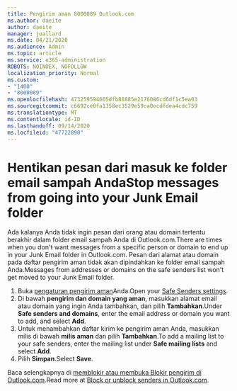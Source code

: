 ```yaml
---
title: Pengirim aman 8000089 Outlook.com
ms.author: daeite
author: daeite
manager: joallard
ms.date: 04/21/2020
ms.audience: Admin
ms.topic: article
ms.service: o365-administration
ROBOTS: NOINDEX, NOFOLLOW
localization_priority: Normal
ms.custom:
- "1400"
- "8000089"
ms.openlocfilehash: 473259594605dfb88885e2176086cd6df1c5ea03
ms.sourcegitcommit: c6692ce0fa1358ec3529e59ca0ecdfdea4cdc759
ms.translationtype: MT
ms.contentlocale: id-ID
ms.lasthandoff: 09/14/2020
ms.locfileid: "47722890"
---
```

# <a name="stop-messages-from-going-into-your-junk-email-folder"></a><span data-ttu-id="c1dde-102">Hentikan pesan dari masuk ke folder email sampah Anda</span><span class="sxs-lookup"><span data-stu-id="c1dde-102">Stop messages from going into your Junk Email folder</span></span>

<span data-ttu-id="c1dde-103">Ada kalanya Anda tidak ingin pesan dari orang atau domain tertentu berakhir dalam folder email sampah Anda di Outlook.com.</span><span class="sxs-lookup"><span data-stu-id="c1dde-103">There are times when you don't want messages from a specific person or domain to end up in your Junk Email folder in Outlook.com.</span></span> <span data-ttu-id="c1dde-104">Pesan dari alamat atau domain pada daftar pengirim aman tidak akan dipindahkan ke folder email sampah Anda.</span><span class="sxs-lookup"><span data-stu-id="c1dde-104">Messages from addresses or domains on the safe senders list won't get moved to your Junk Email folder.</span></span>

1. <span data-ttu-id="c1dde-105">Buka [pengaturan pengirim aman](https://go.microsoft.com/fwlink/?linkid=2035804)Anda.</span><span class="sxs-lookup"><span data-stu-id="c1dde-105">Open your [Safe Senders settings](https://go.microsoft.com/fwlink/?linkid=2035804).</span></span>
2. <span data-ttu-id="c1dde-106">Di bawah **pengirim dan domain yang aman**, masukkan alamat email atau domain yang ingin Anda tambahkan, dan pilih **Tambahkan**.</span><span class="sxs-lookup"><span data-stu-id="c1dde-106">Under **Safe senders and domains**, enter the email address or domain you want to add, and select **Add**.</span></span>
3. <span data-ttu-id="c1dde-107">Untuk menambahkan daftar kirim ke pengirim aman Anda, masukkan milis di bawah **milis aman** dan pilih **Tambahkan**.</span><span class="sxs-lookup"><span data-stu-id="c1dde-107">To add a mailing list to your safe senders, enter the mailing list under **Safe mailing lists** and select **Add**.</span></span>
4. <span data-ttu-id="c1dde-108">Pilih **Simpan**.</span><span class="sxs-lookup"><span data-stu-id="c1dde-108">Select **Save**.</span></span>

<span data-ttu-id="c1dde-109">Baca selengkapnya di [memblokir atau membuka Blokir pengirim di Outlook.com](https://support.office.com/article/afba1c94-77bb-4f50-8b85-057cf52f4d5e?wt.mc_id=Office_Outlook_com_Alchemy).</span><span class="sxs-lookup"><span data-stu-id="c1dde-109">Read more at [Block or unblock senders in Outlook.com](https://support.office.com/article/afba1c94-77bb-4f50-8b85-057cf52f4d5e?wt.mc_id=Office_Outlook_com_Alchemy).</span></span>